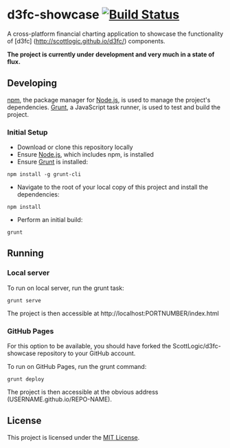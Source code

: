# d3fc-showcase [![Build Status](https://travis-ci.org/ScottLogic/d3fc-showcase.svg?branch=develop)](https://travis-ci.org/ScottLogic/d3fc-showcase)

A cross-platform financial charting application to showcase the functionality of [d3fc] (http://scottlogic.github.io/d3fc/) components.

**The project is currently under development and very much in a state of flux.**

## Developing

[npm](https://www.npmjs.com/), the package manager for [Node.js](https://nodejs.org/), is used to manage the project's dependencies. [Grunt](http://gruntjs.com/), a JavaScript task runner, is used to test and build the project.

### Initial Setup

- Download or clone this repository locally
- Ensure [Node.js](https://nodejs.org/), which includes npm, is installed
- Ensure [Grunt](http://gruntjs.com/getting-started#installing-the-cli) is installed:

```
npm install -g grunt-cli
```

- Navigate to the root of your local copy of this project and install the dependencies:

```
npm install
```

- Perform an initial build:

```
grunt
```

## Running

### Local server

To run on local server, run the grunt task:

```
grunt serve
```

The project is then accessible at http://localhost:PORTNUMBER/index.html

### GitHub Pages

For this option to be available, you should have forked the ScottLogic/d3fc-showcase repository to your GitHub account.

To run on GitHub Pages, run the grunt command:

```
grunt deploy
```

The project is then accessible at the obvious address (USERNAME.github.io/REPO-NAME).

## License

This project is licensed under the [MIT License](http://opensource.org/licenses/MIT).
